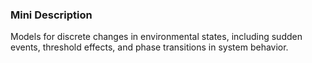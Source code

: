 ### Mini Description

Models for discrete changes in environmental states, including sudden events, threshold effects, and phase transitions in system behavior.
